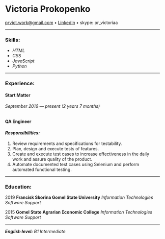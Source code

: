 # Victoria Prokopenko
prvict.work@gmail.com • [LinkedIn](https://www.linkedin.com/in/prvictoria) • skype: pr_victoriaa

----
### Skills:
- _HTML_
- _CSS_
- _JavaScript_
- _Python_ 
----
### Experience:
#### Start Matter
###### _September 2016 — present (2 years 7 months)_
#### QA Engineer
#### _Responsibilities:_
1. Review requirements and specifications for testability.
1. Plan, design and execute tests of features.
1. Create and execute test cases to increase effectiveness in the daily work and assure quality of the product.
1. Automate documented test cases using Selenium and perform automated functional testing.
----
### Education:
2019
**Francisk Skorina Gomel State University**
_Information Technologies Software Support_

2015
**Gomel State Agrarian Economic College**
_Information Technologies Software Support_

----
_**English level:** B1 Intermediate_